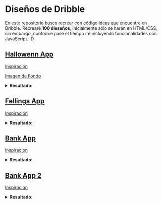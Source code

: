 # Diseños de Dribble

En este repositorio busco recrear con código ideas que encuentre en Dribble. Recrearé **100 dieseños**, inicialmente sólo se harán en HTML/CSS, sin embargo, conforme pasé el tiempo iré incluyendo funcionalidades con JavaScript. :D

## [Hallowenn App](Login.html)

[Inspiración](https://dribbble.com/shots/19783582-Helloween-app)

[Imagen de Fondo](https://dribbble.com/shots/19795193-Trick-or-Treat)


<details><summary><b>Resultado:</b></summary>
<img src="https://github.com/Wiliamdewitt72/design-of-Dribble/blob/b540ff962cd4a3b445b7099cdd79cd1bf41be748/Resultados/Dulce-o-Truco.png" alt="Imagen del resultado final" width="60%" height="auto">
</details>

## [Fellings App](Fellings.html)

[Inspiración](https://dribbble.com/shots/18550151-Spirito-Mood-Tracking-App)

<details><summary><b>Resultado:</b></summary>
<img src="https://github.com/Wiliamdewitt72/design-of-Dribble/blob/b540ff962cd4a3b445b7099cdd79cd1bf41be748/Resultados/Fellings.png" alt="Imagen del resultado final" width="60%" height="auto">
</details>

## [Bank App](Fellings.html)

[Inspiracion](https://cdn.dribbble.com/users/1963775/screenshots/16500574/media/bcfb5866095f6e99b500eb2e83fa9215.png)

<details><summary><b>Resultado:</b></summary>
<img src="https://github.com/Wiliamdewitt72/design-of-Dribble/blob/main/Resultados/banco.png" alt="Imagen del resultado final" width="60%" height="auto">
</details>

## [Bank App 2](Fellings.html)

[Inspiracion](https://cdn.dribbble.com/users/1963775/screenshots/16500574/media/bcfb5866095f6e99b500eb2e83fa9215.png)

<details><summary><b>Resultado:</b></summary>
<img src="https://github.com/Wiliamdewitt72/design-of-Dribble/blob/main/Resultados/banco2.png" alt="Imagen del resultado final" width="60%" height="auto">
</details>


